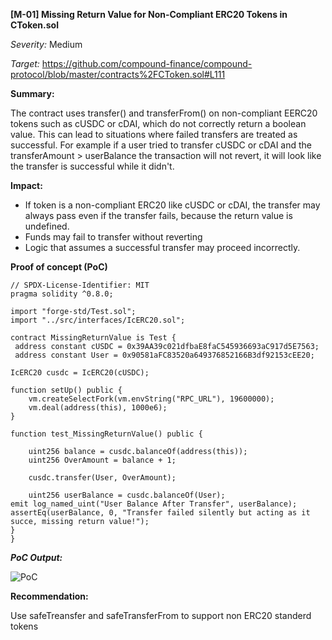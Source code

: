 **[M-01] Missing Return Value for Non-Compliant ERC20 Tokens in CToken.sol**

_Severity:_ Medium

_Target:_
https://github.com/compound-finance/compound-protocol/blob/master/contracts%2FCToken.sol#L111


**Summary:**

The contract uses transfer() and transferFrom() on non-compliant EERC20 tokens such as cUSDC or cDAI, which do not correctly return a boolean value. This can lead to situations where failed transfers are treated as successful. For example if a user tried to transfer cUSDC or cDAI and the transferAmount > userBalance the transaction will not revert, it will look like the transfer is successful while it didn't. 



**Impact:**

- If token is a non-compliant ERC20 like cUSDC or cDAI, the transfer may always pass even if the transfer fails, because the return value is undefined.
- Funds may fail to transfer without reverting
- Logic that assumes a successful transfer may proceed incorrectly.

  

**Proof of concept (PoC)**

```solidity
// SPDX-License-Identifier: MIT
pragma solidity ^0.8.0;

import "forge-std/Test.sol";
import "../src/interfaces/IcERC20.sol";

contract MissingReturnValue is Test {
 address constant cUSDC = 0x39AA39c021dfbaE8faC545936693aC917d5E7563;
 address constant User = 0x90581aFC83520a649376852166B3df92153cEE20;

IcERC20 cusdc = IcERC20(cUSDC);

function setUp() public {
    vm.createSelectFork(vm.envString("RPC_URL"), 19600000);
    vm.deal(address(this), 1000e6);
}

function test_MissingReturnValue() public {

    uint256 balance = cusdc.balanceOf(address(this));
    uint256 OverAmount = balance + 1;

    cusdc.transfer(User, OverAmount);
    
    uint256 userBalance = cusdc.balanceOf(User);
emit log_named_uint("User Balance After Transfer", userBalance);
assertEq(userBalance, 0, "Transfer failed silently but acting as it succe, missing return value!");
}
}
```

***PoC Output:***

![PoC](https://github.com/user-attachments/assets/5077f239-7e2c-4a2e-87a0-de1a07035cb8)


**Recommendation:**

Use safeTreansfer and safeTransferFrom to support non ERC20 standerd tokens
